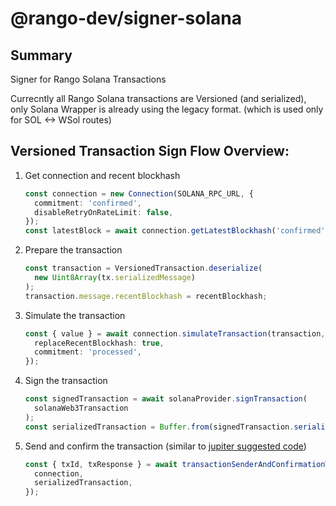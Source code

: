 # @rango-dev/signer-solana

## Summary

Signer for Rango Solana Transactions

Currecntly all Rango Solana transactions are Versioned (and serialized), only Solana Wrapper is already using the legacy format. (which is used only for SOL <-> WSol routes)

## Versioned Transaction Sign Flow Overview:

1. Get connection and recent blockhash

   ```ts
   const connection = new Connection(SOLANA_RPC_URL, {
     commitment: 'confirmed',
     disableRetryOnRateLimit: false,
   });
   const latestBlock = await connection.getLatestBlockhash('confirmed');
   ```

2. Prepare the transaction

   ```ts
   const transaction = VersionedTransaction.deserialize(
     new Uint8Array(tx.serializedMessage)
   );
   transaction.message.recentBlockhash = recentBlockhash;
   ```

3. Simulate the transaction

   ```ts
   const { value } = await connection.simulateTransaction(transaction, {
     replaceRecentBlockhash: true,
     commitment: 'processed',
   });
   ```

4. Sign the transaction

   ```ts
   const signedTransaction = await solanaProvider.signTransaction(
     solanaWeb3Transaction
   );
   const serializedTransaction = Buffer.from(signedTransaction.serialize());
   ```

5. Send and confirm the transaction (similar to [jupiter suggested code](https://github.com/jup-ag/jupiter-quote-api-node/blob/main/example/utils/transactionSender.ts))

   ```ts
   const { txId, txResponse } = await transactionSenderAndConfirmationWaiter({
     connection,
     serializedTransaction,
   });
   ```
